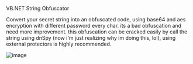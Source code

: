 VB.NET String Obfuscator

Convert your secret string into an obfuscated code, using base64 and aes encryption with different password every char. its a bad obfuscation and need more improvement.
this obfuscation can be cracked easily by call the string using dnSpy (now i'm just realizing why im doing this, lol), using external protectors is highly recommended.

![image](https://github.com/fathurion/VB.NET-String-Obfuscator/assets/19814586/94f7e079-c088-462d-b744-02b1fba4874e)


